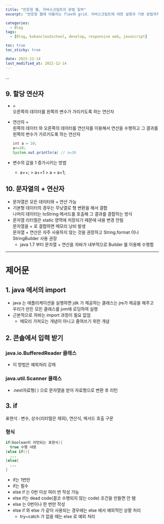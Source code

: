 ```yaml
---
title: "반응형 웹, 자바스크립트의 문법 일부"
excerpt: "반응형 웹에 어울리는 flex와 grid. 자바스크립트에 대한 설명과 기본 문법까지..."

categories:
  - Blog
tags:
  - [Blog, kakaocloudschool, develop, responsive web, javascript]

toc: true
toc_sticky: true

date: 2022-12-14
last_modified_at: 2022-12-14
---
```


...

## 9. 할당 연산자

- =  
  오른쪽의 데이터를 왼쪽의 변수가 가리키도록 하는 연산자
- 연산자 =  
  왼쪽의 데이터 와 오른쪽의 데이터를 연산자를 이용해서 연산을 수행하고 그 결과를 왼쪽의 변수가 가르키도록 하는 연산자

  ```java
  int a = 10;
  a+=20;
  System.out.println(a) // a=30

  ```

- 변수의 값을 1 증가시키는 방법
  - a++; > a+=1 > a = a+1;

## 10. 문자열의 + 연산자

- 문자열은 모든 데이터와 + 연산 가능
- 기본형 데이터의 경우는 무낮열로 형 변환을 해서 결합  
  나머지 데이터는 toString 메서드를 호출해 그 결과를 결합하는 방식
- 문자열 리터럴은 static 영역에 저장되기 때문에 내용 변경 안됨  
  문자열을 + 로 결합하면 메모리 낭비 발생  
  문자열 + 연산은 자주 사용하지 않는 것을 권장하고 String.format 이나 StringBuilder 사용 권장
  - java 1.7 부터 문자열 + 연산을 자바가 내부적으로 Builder 를 이용해 수행함

---

# 제어문

## 1. java 에서의 import

- java 는 애플리케이션을 실행하면 jdk 가 제공하는 클래스는 jre가 제공을 해주고  
  우리가 만든 모든 클래스를 jvm에 로딩하여 실행
- 근본적으로 자바는 import 과정이 필요 없엄
  - 메모리 가져오는 개념이 아니고 줄여쓰기 위한 개념

## 2. 콘솔에서 입력 받기

### java.io.BufferedReader 클래스

- 이 방법은 예외처리 강제

### java.util.Scanner 클래스

- .next자료형( ) 으로 문자열을 받아 자료형으로 변환 후 리턴

## 3. if

표현식 : 변수, 상수(리터럴은 제외), 연산식, 메서드 호출 구문

### 형식

```java
if(boolean이 리턴되는 표현식){
  true 수행 내용
}else if(){
  ...
}else{
  ...
}
```

- if는 1번만
- if는 필수
- else if 는 0번 이상 여러 번 작성 가능
- else if는 dead code(결코 수행되지 않는 code) 조건을 만들면 안 됌
- else 는 0번이나 한 번만 작성
- else if 와 else 가 같이 사용되는 경우에는 else 에서 예외적인 상황 처리
  - try~catch 가 없을 때는 else 로 예외 처리

